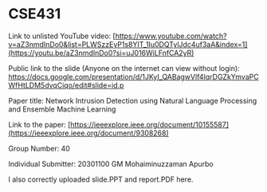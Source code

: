 # CSE431
Link to unlisted YouTube video:
[https://www.youtube.com/watch?v=aZ3nmdInDo0&list=PLWSzzEyP1s8YIT_1Iu0DQTylJdc4uf3aA&index=1](https://youtu.be/aZ3nmdInDo0?si=uJ016WiLFnfCA2yR)

Public link to the slide (Anyone on the internet can view without login):
https://docs.google.com/presentation/d/1JKyI_QABagwVlf4IqrDGZkYmvaPCWfHtLDM5dvqCiqo/edit#slide=id.p

Paper title:
Network Intrusion Detection using Natural Language Processing and Ensemble Machine Learning

Link to the paper:
[https://ieeexplore.ieee.org/document/10155587](https://ieeexplore.ieee.org/document/9308268)

Group Number:
40

Individual Submitter:
20301100 GM Mohaiminuzzaman Apurbo

I also correctly uploaded slide.PPT and report.PDF here.
